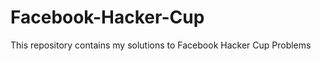 Facebook-Hacker-Cup
===================

This repository contains my solutions to Facebook Hacker Cup Problems
